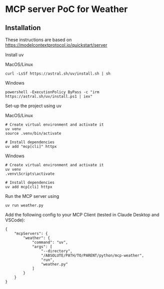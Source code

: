 # MCP server PoC for Weather

## Installation

These instructions are based on https://modelcontextprotocol.io/quickstart/server

Install uv

MacOS/Linux
```
curl -LsSf https://astral.sh/uv/install.sh | sh
```

Windows
```
powershell -ExecutionPolicy ByPass -c "irm https://astral.sh/uv/install.ps1 | iex"
```


Set-up the project using uv

MacOS/Linux
```
# Create virtual environment and activate it
uv venv
source .venv/bin/activate

# Install dependencies
uv add "mcp[cli]" httpx
```

Windows
```
# Create virtual environment and activate it
uv venv
.venv\Scripts\activate

# Install dependencies
uv add mcp[cli] httpx
```


Run the MCP server using

```
uv run weather.py
```



Add the following config to your MCP Client (tested in Claude Desktop and VSCode):

```
{
    "mcpServers": {
        "weather": {
            "command": "uv",
            "args": [
                "--directory",
                "/ABSOLUTE/PATH/TO/PARENT/python/mcp-weather",
                "run",
                "weather.py"
            ]
        }
    }
}
```